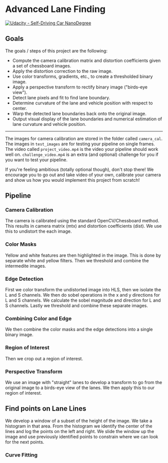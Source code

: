 # Advanced Lane Finding
[![Udacity - Self-Driving Car NanoDegree](https://s3.amazonaws.com/udacity-sdc/github/shield-carnd.svg)](http://www.udacity.com/drive)

## Goals
The goals / steps of this project are the following:  

* Compute the camera calibration matrix and distortion coefficients given a set of chessboard images.
* Apply the distortion correction to the raw image.  
* Use color transforms, gradients, etc., to create a thresholded binary image.
* Apply a perspective transform to rectify binary image ("birds-eye view"). 
* Detect lane pixels and fit to find lane boundary.
* Determine curvature of the lane and vehicle position with respect to center.
* Warp the detected lane boundaries back onto the original image.
* Output visual display of the lane boundaries and numerical estimation of lane curvature and vehicle position.

---

The images for camera calibration are stored in the folder called `camera_cal`.  The images in `test_images` are for testing your pipeline on single frames.  The video called `project_video.mp4` is the video your pipeline should work well on.  `challenge_video.mp4` is an extra (and optional) challenge for you if you want to test your pipeline.

If you're feeling ambitious (totally optional though), don't stop there!  We encourage you to go out and take video of your own, calibrate your camera and show us how you would implement this project from scratch!

## Pipeline

### Camera Calibration
The camera is calibrated using the standard OpenCV/Chessboard method. This results in camera matrix (mtx) and distortion coefficients (dist). We use this to undistort the each image.

### Color Masks
Yellow and white features are then highlighted in the image. This is done by separate white and yellow filters. Then we threshold and combine the intermedite images.

### Edge Detection
First we color transform the undistorted image into HLS, then we isolate the L and S channels.
We then do sobel operations in the x and y directions for L and S channels. We calculate the sobel magnitude and direction for L and S channels. Lastly we threshold and combine these separate images.

### Combining Color and Edge
We then combine the color masks and the edge detections into a single binary image.

### Region of Interest
Then we crop out a region of interest.

### Perspective Transform
We use an image with "straight" lanes to develop a transform to go from the original image to a birds-eye view of the lanes.
We then apply this to our region of interest.

## Find points on Lane Lines
We develop a window of a subset of the height of the image. We take a histogram in that area. From the histogram we identify the center of the lines and log the points on the left and right. We slide the window up the image and use previously identified points to constrain where we can look for the next points.

### Curve Fitting


